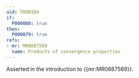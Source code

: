 ```yaml
---
uid: T000184
if:
  P000080: true
then:
  P000079: true
refs:
- mr: MR0687569
  name: Products of convergence properties
---
```


Asserted in the introduction to {{mr:MR0687569}}.
